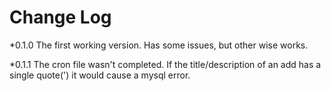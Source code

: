 Change Log
======

*0.1.0
The first working version. Has some issues, but other wise works. 

*0.1.1 
The cron file wasn't completed. If the title/description of an add has a single quote(') it would cause a mysql error. 